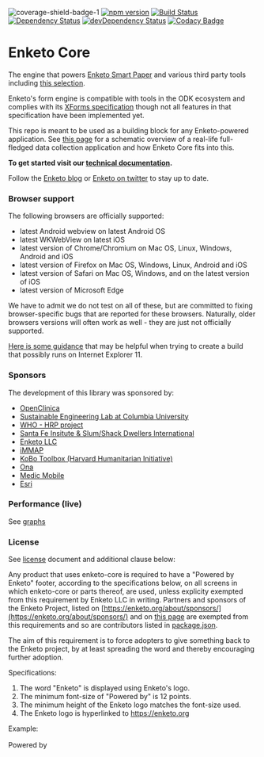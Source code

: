 ![coverage-shield-badge-1](https://img.shields.io/badge/coverage-75.67%25-yellow.svg)
[![npm version](https://badge.fury.io/js/enketo-core.svg)](http://badge.fury.io/js/enketo-core) [![Build Status](https://travis-ci.org/enketo/enketo-core.svg?branch=master)](https://travis-ci.org/enketo/enketo-core) [![Dependency Status](https://david-dm.org/enketo/enketo-core/status.svg)](https://david-dm.org/enketo/enketo-core) [![devDependency Status](https://david-dm.org/enketo/enketo-core/dev-status.svg)](https://david-dm.org/enketo/enketo-core?type=dev) [![Codacy Badge](https://api.codacy.com/project/badge/Grade/dc1c5aaa9267d75cbd2d6714d2b4fa32)](https://www.codacy.com/app/martijnr/enketo-core?utm_source=github.com&amp;utm_medium=referral&amp;utm_content=enketo/enketo-core&amp;utm_campaign=Badge_Grade)

Enketo Core
===========

The engine that powers [Enketo Smart Paper](https://enketo.org) and various third party tools including [this selection](https://enketo.org/about/adoption/).

Enketo's form engine is compatible with tools in the ODK ecosystem and complies with its [XForms specification](https://opendatakit.github.io/xforms-spec/) though not all features in that specification have been implemented yet.

This repo is meant to be used as a building block for any Enketo-powered application. See [this page](https://enketo.org/develop/#libraries) for a schematic overview of a real-life full-fledged data collection application and how Enketo Core fits into this.

**To get started visit our [technical documentation](https://enketo.github.io/enketo-core).**

Follow the [Enketo blog](https://blog.enketo.org) or [Enketo on twitter](https://twitter.com/enketo) to stay up to date.


### Browser support

The following browsers are officially supported:
* latest Android webview on latest Android OS
* latest WKWebView on latest iOS
* latest version of Chrome/Chromium on Mac OS, Linux, Windows, Android and iOS
* latest version of Firefox on Mac OS, Windows, Linux, Android and iOS
* latest version of Safari on Mac OS, Windows, and on the latest version of iOS
* latest version of Microsoft Edge

We have to admit we do not test on all of these, but are committed to fixing browser-specific bugs that are reported for these browsers. Naturally, older browsers versions will often work as well - they are just not officially supported.

[Here is some guidance](https://enketo.github.io/enketo-core/tutorial-90-ie11.html) that may be helpful when trying to create a build that possibly runs on Internet Explorer 11.

### Sponsors

The development of this library was sponsored by:

* [OpenClinica](https://www.openclinica.com/)
* [Sustainable Engineering Lab at Columbia University](http://modi.mech.columbia.edu/)
* [WHO - HRP project](http://www.who.int/reproductivehealth/topics/mhealth/en/index.html)
* [Santa Fe Insitute & Slum/Shack Dwellers International](http://www.santafe.edu/)
* [Enketo LLC](http://www.linkedin.com/company/enketo-llc)
* [iMMAP](http://immap.org)
* [KoBo Toolbox (Harvard Humanitarian Initiative)](https://kobotoolbox.org)
* [Ona](https://ona.io)
* [Medic Mobile](http://medicmobile.org/)
* [Esri](https://esri.com)

### Performance (live)

See [graphs](https://github.com/enketo/enketo-core-performance-monitor#live-results)

### License

See [license](https://github.com/enketo/enketo-core/blob/master/LICENSE) document and additional clause below:

Any product that uses enketo-core is required to have a "Powered by Enketo" footer, according to the specifications below, on all screens in which enketo-core or parts thereof, are used, unless explicity exempted from this requirement by Enketo LLC in writing. Partners and sponsors of the Enketo Project, listed on [https://enketo.org/about/sponsors/](https://enketo.org/about/sponsors/) and on [this page](#sponsors) are exempted from this requirements and so are contributors listed in [package.json](https://github.com/enketo/enketo-core/blob/master/package.json).

The aim of this requirement is to force adopters to give something back to the Enketo project, by at least spreading the word and thereby encouraging further adoption.

Specifications:

1. The word "Enketo" is displayed using Enketo's logo.
2. The minimum font-size of "Powered by" is 12 points.
3. The minimum height of the Enketo logo matches the font-size used.
4. The Enketo logo is hyperlinked to https://enketo.org

Example:

Powered by <a href="https://enketo.org"><img height="16" style="height: 16px;" src="https://enketo.org/media/images/logos/enketo_bare_150x56.png" /></a>
